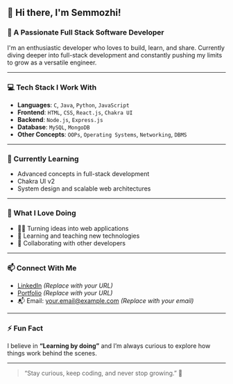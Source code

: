 ## 👋 Hi there, I'm Semmozhi!

### 🚀 A Passionate Full Stack Software Developer

I'm an enthusiastic developer who loves to build, learn, and share. Currently diving deeper into full-stack development and constantly pushing my limits to grow as a versatile engineer.

---

### 💻 Tech Stack I Work With

- **Languages**: `C`, `Java`, `Python`, `JavaScript`
- **Frontend**: `HTML`, `CSS`, `React.js`, `Chakra UI`
- **Backend**: `Node.js`, `Express.js`
- **Database**: `MySQL`, `MongoDB`
- **Other Concepts**: `OOPs`, `Operating Systems`, `Networking`, `DBMS`

---

### 🎯 Currently Learning
- Advanced concepts in full-stack development
- Chakra UI v2
- System design and scalable web architectures

---

### 🌟 What I Love Doing
- 👨‍💻 Turning ideas into web applications
- 📘 Learning and teaching new technologies
- 🤝 Collaborating with other developers

---

### 📫 Connect With Me
- [LinkedIn](https://www.linkedin.com/in/your-profile) *(Replace with your URL)*
- [Portfolio](https://your-portfolio.com) *(Replace with your URL)*
- 📬 Email: your.email@example.com *(Replace with your email)*

---

### ⚡ Fun Fact
I believe in **“Learning by doing”** and I’m always curious to explore how things work behind the scenes.

---

> “Stay curious, keep coding, and never stop growing.” 💫

